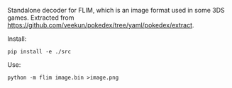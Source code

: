 Standalone decoder for FLIM, which is an image format used in some 3DS games.
Extracted from <https://github.com/veekun/pokedex/tree/yaml/pokedex/extract>.

Install:

    pip install -e ./src

Use:

    python -m flim image.bin >image.png

